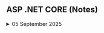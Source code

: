 ## ASP .NET CORE (Notes)

<details>
<summary>05 September 2025</summary>
 
## What is ASP.NET Core?
- A framework built by Microsoft to create web applications.  
- Runs on **C#**.  
- **Advantages**:  
  - Cross-platform  
  - High performance  
  - Open-source  

---

## Approaches/Patterns in ASP.NET Core
- MVC (Model-View-Controller)  
- Web API  
- Razor Pages  
- Blazor  

---

## MVC (Model-View-Controller)

MVC is one of the patterns/approaches of ASP.NET Core to build applications.  

### Components
1. **Model** – Represents the shape of data.  
2. **View** – Represents the user interface.  
3. **Controller** – Handles user requests and acts as an interface between Model & View.  

### Web App Configuration
Two aspects:
1. Add services to the container  
2. Configure request pipeline  

---

## MVC Architecture

<img width="858" height="440" alt="image" src="https://github.com/user-attachments/assets/a62c56c7-8afe-454f-b332-b90dd28540f3" />

## Routing in MVC

The URL pattern for routing is considered after the domain name.

Example:
```
https://localhost:55555/Category/Index/3
```
Domain name → localhost:55555
Controller → Category
Action → Index
Id → 3

## Important Notes
### SSL & TLS SSL (Secure Socket Layer – Old) TLS (Transport Layer Security – New)

Used for encrypted communication between browser & website. When using HTTPS, browsers expect valid SSL/TLS certificates.

#### Certificates
- Real sites → Buy valid certificates.
- Localhost → Use self-signed or invalid certificates → usually gives error:

ERR_CERT_INVALID

To bypass in development:
```
dotnet dev-certs https --trust
```

### Ports

Example:
```
http://localhost:12345/
```

localhost → machine/server
12345 → port number (represents a service)
At different ports → different services/apps can run.

Hosting
In production hosting, ports are usually hidden using Reverse Proxy.


    http://app.com/api --> reverse proxy --> http://app.com:5024/


Default Ports
HTTP → 80
HTTPS → 443

Reverse Proxy
Server-level routing is done by:
Nginx
Apache
IIS

</details>
